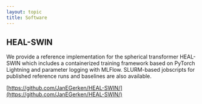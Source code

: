 ```yaml
---
layout: topic
title: Software
---
```

## HEAL-SWIN

We provide a reference implementation for the spherical transformer HEAL-SWIN which includes a containerized training framework based on PyTorch Lightning and parameter logging with MLFlow. SLURM-based jobscripts for published reference runs and baselines are also available.

[https://github.com/JanEGerken/HEAL-SWIN/](https://github.com/JanEGerken/HEAL-SWIN/)

